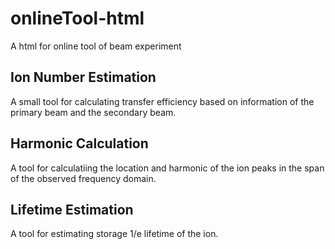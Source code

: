 # onlineTool-html
A html for online tool of beam experiment

## Ion Number Estimation
A small tool for calculating transfer efficiency based on information of the primary beam and the secondary beam.

## Harmonic Calculation
A tool for calculatiing the location and harmonic of the ion peaks in the span of the observed frequency domain.

## Lifetime Estimation
A tool for estimating storage 1/e lifetime of the ion.
